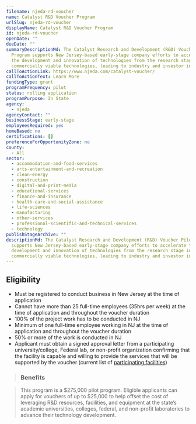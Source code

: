 ```yaml
---
filename: njeda-rd-voucher
name: Catalyst R&D Voucher Program
urlSlug: njeda-rd-voucher
displayName: Catalyst R&D Voucher Program
id: njeda-rd-voucher
openDate: ""
dueDate: ""
summaryDescriptionMd: The Catalyst Research and Development (R&D) Voucher Pilot
  Program supports New Jersey-based early-stage company efforts to accelerate
  the development and innovation of technologies from the research stage into
  commercially viable technologies, leading to industry and investor interest.
callToActionLink: https://www.njeda.com/catalyst-voucher/
callToActionText: Learn More
fundingType: grant
programFrequency: pilot
status: rolling application
programPurpose: In State
agency:
  - njeda
agencyContact: ""
businessStage: early-stage
employeesRequired: yes
homeBased: no
certifications: []
preferenceForOpportunityZone: no
county:
  - All
sector:
  - accommodation-and-food-services
  - arts-entertainment-and-recreation
  - clean-energy
  - construction
  - digital-and-print-media
  - educational-services
  - finance-and-insurance
  - health-care-and-social-assistance
  - life-sciences
  - manufacturing
  - other-services
  - professional-scientific-and-technical-services
  - technology
publishStageArchive: ""
descriptionMd: The Catalyst Research and Development (R&D) Voucher Pilot Program
  supports New Jersey-based early-stage company efforts to accelerate the
  development and innovation of technologies from the research stage into
  commercially viable technologies, leading to industry and investor interest.
---
```


## Eligibility

- Must be registered to conduct business in New Jersey at the time of application
- Cannot have more than 25 full-time employees (35hrs per week) at the time of application and throughout the voucher duration
- 100% of the project work has to be conducted in NJ
- Minimum of one full-time employee working in NJ at the time of application and throughout the voucher duration
- 50% or more of the work is conducted in NJ
- Applicant must obtain a signed approval letter from a participating university/college, Federal lab, or non-profit organization confirming that the facility is capable and willing to provide the services that will be supported by the voucher (current list of [participating facilities](https://www.google.com/maps/d/u/0/viewer?mid=1GcLO30HifmkWSqbI8UEBH7vS0lLOHNq1&ll=40.19013658561744%2C-74.98789639237287&z=17))

> ### Benefits

> This program is a $275,000 pilot program. Eligible applicants can apply for vouchers of up to $25,000 to help offset the cost of leveraging R&D resources, facilities, and equipment at the state’s academic universities, colleges, federal, and non-profit laboratories to advance their technology development.
